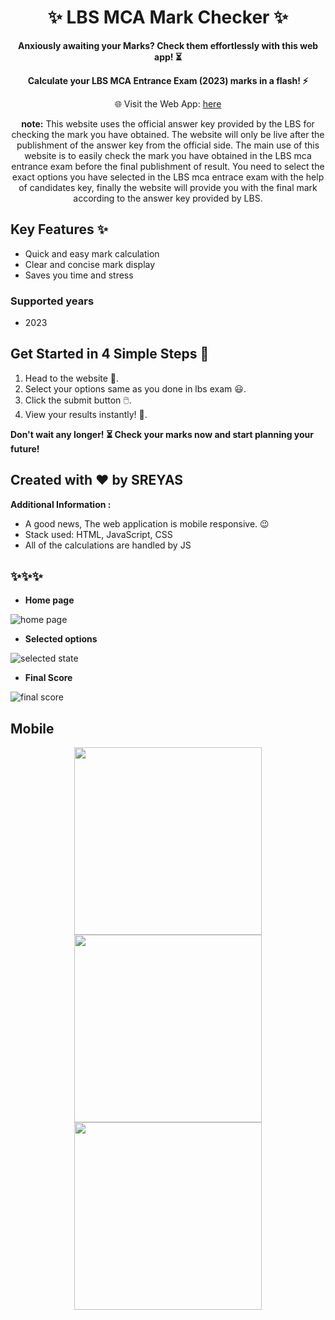 <div align="center">
  
  # ✨ LBS MCA Mark Checker ✨
    
  **Anxiously awaiting your Marks? Check them effortlessly with this web app! ⏳**
  
  **Calculate your LBS MCA Entrance Exam (2023) marks in a flash! ⚡️**
    
  🌐 Visit the Web App: <a href="https://imsreyas.github.io/lbsMcaMarkChecker/">here</a>

  **note:** This website uses the official answer key provided by the LBS for checking the mark you have obtained. The website will only be live after the publishment of the answer key from the official side. The main use of this website is to easily check the mark you have obtained in the LBS mca entrance exam before the final publishment of result. You need to select the exact options you have selected in the LBS mca entrace exam with the help of candidates key, finally the website will provide you with the final mark according to the answer key provided by LBS.

</div>


## Key Features ✨

- Quick and easy mark calculation
- Clear and concise mark display 
- Saves you time and stress

### Supported years
- 2023

## Get Started in 4 Simple Steps 💯

1. Head to the website 🚀.
2. Select your options same as you done in lbs exam 😃.
3. Click the submit button 🖱️.
4. View your results instantly! 🎉.

**Don't wait any longer! ⏳ Check your marks now and start planning your future!**

## Created with ❤️ by **SREYAS**

**Additional Information :**

- A good news, The web application is mobile responsive. 😉
- Stack used: HTML, JavaScript, CSS
- All of the calculations are handled by JS

✨✨✨
---
- **Home page**

![home page](./screenshots/desktop/home.png)

- **Selected options**

![selected state](./screenshots/desktop/selected.png)

- **Final Score**

![final score](./screenshots/desktop/finalscore.png)

**Mobile**
---

<p align="center">
  <img src="./screenshots/mobile/home.png" width="300px" />
  <img src="./screenshots/mobile/selected.png" width="300px" />
  <img src="./screenshots/mobile/finalscore.png" width="300px" />
</p>


